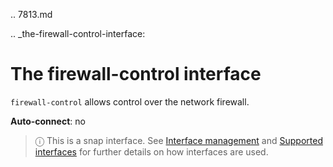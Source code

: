 .. 7813.md

.. _the-firewall-control-interface:

# The firewall-control interface

`firewall-control` allows control over the network firewall.

**Auto-connect**: no

> ⓘ  This is a snap interface. See [Interface management](/t/interface-management/6154) and [Supported interfaces](/t/supported-interfaces/7744) for further details on how interfaces are used.